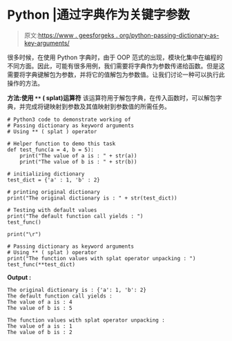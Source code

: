 # Python |通过字典作为关键字参数

> 原文:[https://www . geesforgeks . org/python-passing-dictionary-as-key-arguments/](https://www.geeksforgeeks.org/python-passing-dictionary-as-keyword-arguments/)

很多时候，在使用 Python 字典时，由于 OOP 范式的出现，模块化集中在编程的不同方面。因此，可能有很多用例，我们需要将字典作为参数传递给函数。但是这需要将字典键解包为参数，并将它的值解包为参数值。让我们讨论一种可以执行此操作的方法。

**方法:使用 `**` ( splat)运算符**
该运算符用于解包字典，在传入函数时，可以解包字典，并完成将键映射到参数及其值映射到参数值的所需任务。

```
# Python3 code to demonstrate working of
# Passing dictionary as keyword arguments
# Using ** ( splat ) operator

# Helper function to demo this task
def test_func(a = 4, b = 5):
    print("The value of a is : " + str(a))
    print("The value of b is : " + str(b))

# initializing dictionary
test_dict = {'a' : 1, 'b' : 2}

# printing original dictionary
print("The original dictionary is : " + str(test_dict))

# Testing with default values 
print("The default function call yields : ")
test_func()

print("\r")

# Passing dictionary as keyword arguments
# Using ** ( splat ) operator
print("The function values with splat operator unpacking : ")
test_func(**test_dict)
```

**Output :**

```
The original dictionary is : {'a': 1, 'b': 2}
The default function call yields : 
The value of a is : 4
The value of b is : 5

The function values with splat operator unpacking : 
The value of a is : 1
The value of b is : 2

```